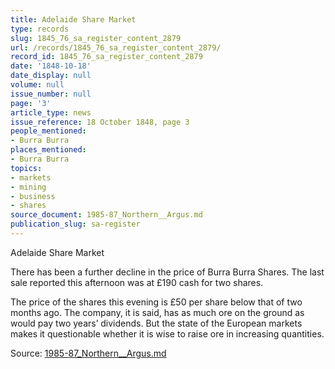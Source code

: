 ```yaml
---
title: Adelaide Share Market
type: records
slug: 1845_76_sa_register_content_2879
url: /records/1845_76_sa_register_content_2879/
record_id: 1845_76_sa_register_content_2879
date: '1848-10-18'
date_display: null
volume: null
issue_number: null
page: '3'
article_type: news
issue_reference: 18 October 1848, page 3
people_mentioned:
- Burra Burra
places_mentioned:
- Burra Burra
topics:
- markets
- mining
- business
- shares
source_document: 1985-87_Northern__Argus.md
publication_slug: sa-register
---
```


Adelaide Share Market

There has been a further decline in the price of Burra Burra Shares.  The last sale reported this afternoon was at £190 cash for two shares.

The price of the shares this evening is £50 per share below that of two months ago.  The company, it is said, has as much ore on the ground as would pay two years’ dividends.  But the state of the European markets makes it questionable whether it is wise to raise ore in increasing quantities.


Source: [1985-87_Northern__Argus.md](/downloads/markdown/1985-87_Northern__Argus.md)
